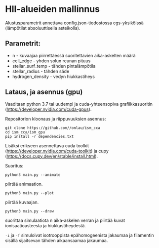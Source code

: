 # HII-alueiden mallinnus
Alustusparametrit annettava config.json-tiedostossa cgs-yksiköissä (lämpötilat absoluuttisella asteikolla).

## **Parametrit:**
- n - kuvaajaa piirrettäessä suoritettavien aika-askelten määrä
- cell_edge - yhden solun reunan pituus
- stellar_surf_temp - tähden pintalämpötila
- stellar_radius - tähden säde
- hydrogen_density - vedyn hiukkastiheys

## **Lataus, ja asennus (gpu)**
Vaaditaan python 3.7 tai uudempi ja cuda-yhteensopiva grafiikkasuoritin (https://developer.nvidia.com/cuda-gpus).

Repositorion kloonaus ja riippuvuuksien asennus:
```
git clone https://github.com//onlau/ism_cca
cd ism_cca/ism_gpu
pip install -r dependencies.txt
```
Lisäksi erikseen asennettava cuda toolkit (https://developer.nvidia.com/cuda-toolkit) ja cupy (https://docs.cupy.dev/en/stable/install.html).

Suoritus:
```
python3 main.py --animate
```
piirtää animaation.
```
python3 main.py --plot
```
piirtää kuvaajan.
```
python3 main.py --draw
```
suorittaa simulaatiota n aika-askelen verran ja piirtää kuvat ionisaatioasteesta ja hiukkastiheydestä.

`-i` ja `-f` simuloivat isotrooppista epähomogeenista jakaumaa ja filamentin sisällä sijaitsevan tähden aikaansaamaa jakaumaa.